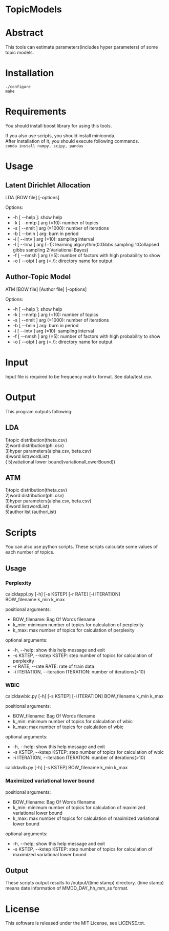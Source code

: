 # TopicModels
# Abstract
This tools can estimate parameters(includes hyper parameters) of some topic models.  
# Installation
    ./configure
    make
# Requirements
You should install boost library for using this tools.  

If you also use scripts, you should install miniconda.  
After installation of it, you should execute following commands.  
`conda install numpy, scipy, pandas`  
# Usage
## Latent Dirichlet Allocation
 LDA [BOW file] [-options]  
  
Options:  
  - -h [ --help ]:             show help  
  - -k [ --nmtp ] arg (=10):   number of topics  
  - -s [ --nmit ] arg (=1000): number of iterations  
  - -b [ --bnin ] arg:         burn in period  
  - -i [ --intv ] arg (=10):   sampling interval  
  - -l [ --lrna ] arg (=1):    learning algorythm(0:Gibbs sampling 1:Collapsed gibbs sampling 2:Variational Bayes)  
  - -f [ --nmsh ] arg (=5):    number of factors with high probability to show  
  - -o [ --otpt ] arg (=./):   directory name for output  
  
## Author-Topic Model
 ATM [BOW file] [Author file] [-options]  
  
Options:  
  - -h [ --help ]:             show help  
  - -k [ --nmtp ] arg (=10):   number of topics  
  - -s [ --nmit ] arg (=1000): number of iterations  
  - -b [ --bnin ] arg:         burn in period  
  - -i [ --intv ] arg (=10):   sampling interval  
  - -f [ --nmsh ] arg (=5):    number of factors with high probability to show  
  - -o [ --otpt ] arg (=./):   directory name for output  
# Input
  Input file is required to be frequency matrix format. See data/test.csv.  
# Output
  This program outputs following:  
## LDA
  1)topic distribution(theta.csv)  
  2)word distribution(phi.csv)  
  3)hyper parameters(alpha.csv, beta.csv)  
  4)word list(wordList)  
  ( 5)vatiational lower bound(variationalLowerBound))  
## ATM
  1)topic distribution(theta.csv)  
  2)word distribution(phi.csv)  
  3)hyper parameters(alpha.csv, beta.csv)  
  4)word list(wordList)  
  5)author list (authorList)  
# Scripts
  You can also use python scripts. These scripts calculate some values of each number of topics.  
## Usage
### Perplexity
calcldappl.py [-h] [-s KSTEP] [-r RATE] [-i ITERATION]  
                     BOW_filename k_min k_max  
  
positional arguments:  
  - BOW_filename:          Bag Of Words filename  
  - k_min:                 minimum number of topics for calculation of perplexity  
  - k_max:                 max number of topics for calculation of perplexity  
  
optional arguments:  
  - -h, --help:            show this help message and exit  
  - -s KSTEP, --kstep KSTEP: step number of topics for calculation of perplexity  
  - -r RATE, --rate RATE:  rate of train data  
  - -i ITERATION, --iteration ITERATION: number of iterations(>10)  
  
### WBIC
calcldawbic.py [-h] [-s KSTEP] [-i ITERATION] BOW_filename k_min k_max  
  
positional arguments:  
  - BOW_filename:          Bag Of Words filename  
  - k_min:                 minimum number of topics for calculation of wbic  
  - k_max:                 max number of topics for calculation of wbic  
  
optional arguments:  
  - -h, --help:            show this help message and exit  
  - -s KSTEP, --kstep KSTEP: step number of topics for calculation of wbic  
  - -i ITERATION, --iteration ITERATION: number of iterations(>10)  
  
calcldavlb.py [-h] [-s KSTEP] BOW_filename k_min k_max  
  
### Maximized variational lower bound
positional arguments:  
  - BOW_filename:          Bag Of Words filename  
  - k_min:                 minimum number of topics for calculation of maximized variational lower bound  
  - k_max:                 max number of topics for calculation of maximized variational lower bound  
  
optional arguments:  
  - -h, --help:            show this help message and exit  
  - -s KSTEP, --kstep KSTEP: step number of topics for calculation of maximized variational lower bound  
## Output
These scripts output results to /output/(time stamp) directory. (time stamp) means date information of MMDD_DAY_hh_mm_ss format.  
# License
This software is released under the MIT License, see LICENSE.txt.  
